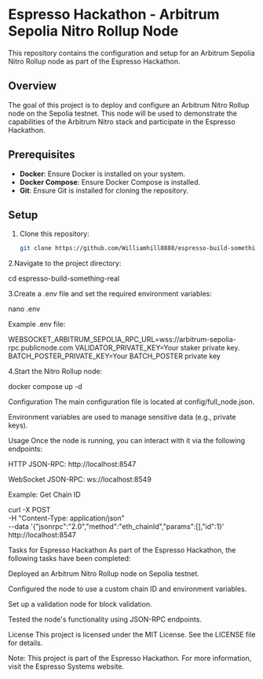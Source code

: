 # Espresso Hackathon - Arbitrum Sepolia Nitro Rollup Node

This repository contains the configuration and setup for an Arbitrum Sepolia Nitro Rollup node as part of the Espresso Hackathon.

## Overview

The goal of this project is to deploy and configure an Arbitrum Nitro Rollup node on the Sepolia testnet. This node will be used to demonstrate the capabilities of the Arbitrum Nitro stack and participate in the Espresso Hackathon.

## Prerequisites

- **Docker**: Ensure Docker is installed on your system.
- **Docker Compose**: Ensure Docker Compose is installed.
- **Git**: Ensure Git is installed for cloning the repository.

## Setup

1. Clone this repository:
   ```bash
   git clone https://github.com/Williamhill8888/espresso-build-something-real.git

2.Navigate to the project directory:

cd espresso-build-something-real

3.Create a .env file and set the required environment variables:

nano .env

Example .env file:

WEBSOCKET_ARBITRUM_SEPOLIA_RPC_URL=wss://arbitrum-sepolia-rpc.publicnode.com
VALIDATOR_PRIVATE_KEY=Your staker private key.
BATCH_POSTER_PRIVATE_KEY=Your BATCH_POSTER private key

4.Start the Nitro Rollup node:

docker compose up -d

Configuration
The main configuration file is located at config/full_node.json.

Environment variables are used to manage sensitive data (e.g., private keys).


Usage
Once the node is running, you can interact with it via the following endpoints:

HTTP JSON-RPC: http://localhost:8547

WebSocket JSON-RPC: ws://localhost:8549

Example: Get Chain ID

curl -X POST \
  -H "Content-Type: application/json" \
  --data '{"jsonrpc":"2.0","method":"eth_chainId","params":[],"id":1}' \
  http://localhost:8547

Tasks for Espresso Hackathon
As part of the Espresso Hackathon, the following tasks have been completed:

Deployed an Arbitrum Nitro Rollup node on Sepolia testnet.

Configured the node to use a custom chain ID and environment variables.

Set up a validation node for block validation.

Tested the node's functionality using JSON-RPC endpoints.

License
This project is licensed under the MIT License. See the LICENSE file for details.

Note: This project is part of the Espresso Hackathon. For more information, visit the Espresso Systems website.
